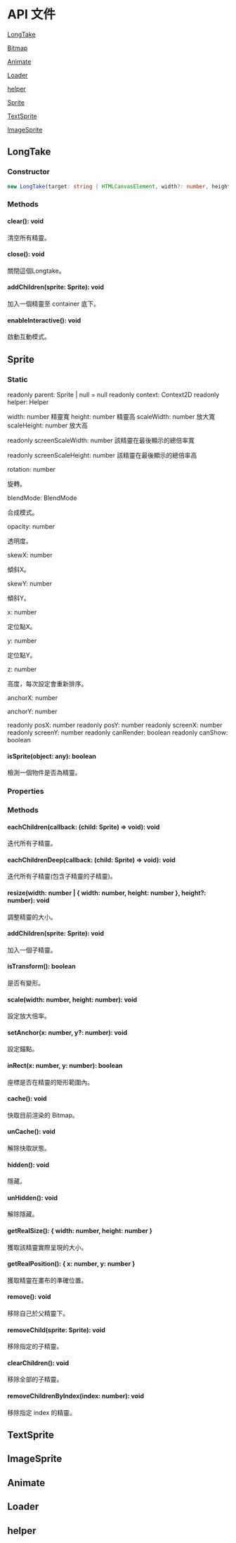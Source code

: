 # API 文件

[LongTake](#longtake)

[Bitmap](#bitmap)

[Animate](#animate)

[Loader](#loader)

[helper](#helper)

[Sprite](#sprite)

[TextSprite](#textsprite)

[ImageSprite](#imagesprite)

## LongTake

### Constructor

```ts
new LongTake(target: string | HTMLCanvasElement, width?: number, height?: number)
```

### Methods

#### clear(): void

清空所有精靈。

#### close(): void

關閉這個Longtake。

#### addChildren(sprite: Sprite): void

加入一個精靈至 container 底下。

#### enableInteractive(): void

啟動互動模式。

## Sprite

### Static

readonly parent: Sprite | null = null
readonly context: Context2D
readonly helper: Helper

width: number
精靈寬
height: number
精靈高
scaleWidth: number
放大寬
scaleHeight: number
放大高

readonly screenScaleWidth: number
該精靈在最後顯示的總倍率寬

readonly screenScaleHeight: number
該精靈在最後顯示的總倍率高

rotation: number

旋轉。

blendMode: BlendMode

合成模式。

opacity: number

透明度。

skewX: number

傾斜X。

skewY: number

傾斜Y。

x: number

定位點X。

y: number

定位點Y。

z: number

高度，每次設定會重新排序。

anchorX: number

anchorY: number

readonly posX: number
readonly posY: number
readonly screenX: number
readonly screenY: number
readonly canRender: boolean
readonly canShow: boolean

#### isSprite(object: any): boolean

檢測一個物件是否為精靈。

### Properties



### Methods

#### eachChildren(callback: (child: Sprite) => void): void

迭代所有子精靈。

#### eachChildrenDeep(callback: (child: Sprite) => void): void

迭代所有子精靈(包含子精靈的子精靈)。

#### resize(width: number | { width: number, height: number }, height?: number): void

調整精靈的大小。

#### addChildren(sprite: Sprite): void

加入一個子精靈。

#### isTransform(): boolean

是否有變形。

#### scale(width: number, height: number): void

設定放大倍率。

#### setAnchor(x: number, y?: number): void

設定錨點。

#### inRect(x: number, y: number): boolean

座標是否在精靈的矩形範圍內。

#### cache(): void

快取目前渲染的 Bitmap。

#### unCache(): void

解除快取狀態。

#### hidden(): void

隱藏。

#### unHidden(): void

解除隱藏。

#### getRealSize(): { width: number, height: number }

獲取該精靈實際呈現的大小。

#### getRealPosition(): { x: number, y: number }

獲取精靈在畫布的準確位置。

#### remove(): void

移除自己於父精靈下。

#### removeChild(sprite: Sprite): void

移除指定的子精靈。

#### clearChildren(): void

移除全部的子精靈。

#### removeChildrenByIndex(index: number): void

移除指定 index 的精靈。

## TextSprite

## ImageSprite

## Animate

## Loader

## helper
